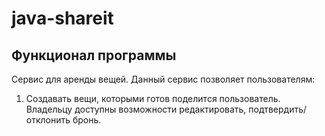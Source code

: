 # java-shareit

## Функционал программы

Сервис для аренды вещей. Данный сервис позволяет пользователям:
1. Создавать вещи, которыми готов поделится пользователь. Владельцу доступны возможности редактировать, подтвердить/отклонить бронь.
